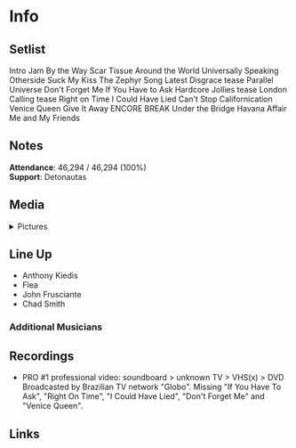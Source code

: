# Info

## Setlist

Intro Jam
By the Way
Scar Tissue
Around the World
Universally Speaking
Otherside
Suck My Kiss
The Zephyr Song
Latest Disgrace tease
Parallel Universe
Don't Forget Me
If You Have to Ask
Hardcore Jollies tease
London Calling tease
Right on Time
I Could Have Lied
Can't Stop
Californication
Venice Queen
Give It Away
ENCORE BREAK
Under the Bridge
Havana Affair
Me and My Friends


## Notes

**Attendance**: 46,294 / 46,294 (100%)
<br/>
**Support**: Detonautas

## Media 

<details>
  <summary>Pictures</summary>
  <!--<img alt="Setlist" title="Setlist" src="_.jpg" height="200" />
  <img alt="Ticket" title="Ticket" src="_.jpg" height="200" />
  <img alt="Flyer" title="Flyer" src="_.jpg" height="200" />
  <img alt="Clipping" title="Clipping" src="_.jpg" height="200" />-->
</details>

## Line Up

* Anthony Kiedis
* Flea
* John Frusciante
* Chad Smith

### Additional Musicians

## Recordings

* PRO #1 professional video: soundboard > unknown TV > VHS(x) > DVD Broadcasted by Brazilian TV network "Globo". Missing "If You Have To Ask", "Right On Time", "I Could Have Lied", "Don't Forget Me" and "Venice Queen".

## Links